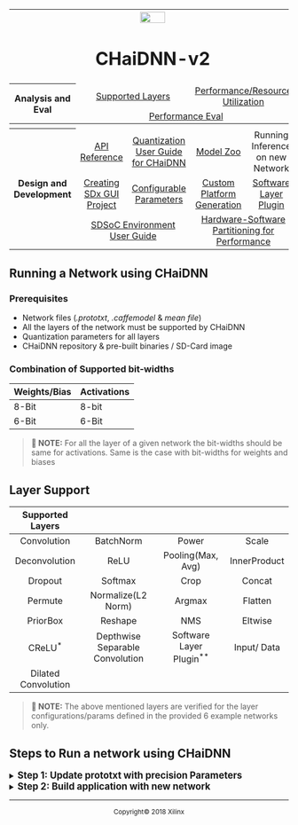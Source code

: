 <table style="width:100%">
<tr>
<th width="100%" colspan="6"><img src="https://www.xilinx.com/content/dam/xilinx/imgs/press/media-kits/corporate/xilinx-logo.png" width="30%"/><h1>CHaiDNN-v2</h2>
</th>
</tr>
  <tr>
    <th rowspan="6" width="17%">Analysis and Eval</th>
   </tr>
<tr>
	<td align="center" colspan="2"><a href="../docs/SUPPORTED_LAYERS.md">Supported Layers</a></td>
	<td align="center" colspan="2"><a href="../docs/PERFORMANCE_SNAPSHOT.md">Performance/Resource Utilization</a></td>
</tr>
  <tr></tr>
<tr>
	<td align="center" colspan="4"><a href="../docs/PERFORMANCE_EVAL.md">Performance Eval</a></td>	
</tr>
<tr></tr>
    <tr></tr>
  <tr><th colspan="6"></th></tr>

  <tr></tr>
  <tr>
     <th rowspan="7" width="17%">Design and Development</th>
   </tr>

<tr>
	<td  align="center"><a href="../docs/API.md">API Reference</a></td>
	<td  align="center"><a href="../docs/QUANTIZATION.md">Quantization User Guide for CHaiDNN</a></td>
	<td  align="center"><a href="../docs/MODELZOO.md">Model Zoo</a></td>
	<td  align="center">Running Inference on new Network</td>
</tr>
  <tr></tr>
<tr>
	<td  align="center"><a href="../docs/BUILD_USING_SDX_GUI.md">Creating SDx GUI Project</a></td>
	<td  align="center"><a href="../docs/CONFIGURABLE_PARAMS.md">Configurable Parameters</a></td>
	<td  align="center"><a href="../docs/CUSTOM_PLATFORM_GEN.md">Custom Platform Generation</a></td>
	<td  align="center"><a href="../docs/SOFTWARE_LAYER_PLUGIN.md">Software Layer Plugin</a></td>
</tr>
  <tr></tr>
<tr>
	<td  align="center" colspan="2"><a href="https://www.xilinx.com/support/documentation/sw_manuals/xilinx2017_4/ug1027-sdsoc-user-guide.pdf">SDSoC Environment User Guide</a></td>	
	<td align="center" colspan="2"><a href="../docs/HW_SW_PARTITIONING.md">Hardware-Software Partitioning for Performance</a></td>

</tr>  
</table>

## Running a Network using CHaiDNN

### Prerequisites
- Network files (*.prototxt*, *.caffemodel* & *mean file*)
- All the layers of the network must be supported by CHaiDNN
- Quantization parameters for all layers
- CHaiDNN repository & pre-built binaries / SD-Card image

### Combination of Supported bit-widths
 Weights/Bias  |  Activations
---------------|--------------
   8-Bit | 8-bit
   6-Bit | 6-Bit

>**:pushpin: NOTE:**  For all the layer of a given network the bit-widths should be same for activations. Same is the case with bit-widths for weights and biases

## **Layer Support**
Supported Layers||||
:--------------:|:---------------:|:---------------:|:---------------:|
Convolution     | BatchNorm       | Power           | Scale           |
Deconvolution   | ReLU            | Pooling(Max, Avg)         | InnerProduct    |
Dropout         | Softmax         | Crop            | Concat          |
Permute         | Normalize(L2 Norm)       | Argmax          | Flatten         |
PriorBox        | Reshape         | NMS             | Eltwise         |
CReLU<sup>*</sup> | Depthwise Separable Convolution | Software Layer Plugin<sup>**</sup>|Input/ Data|
Dilated Convolution||||         |

>**:pushpin: NOTE:**  The above mentioned layers are verified for the layer configurations/params defined in the provided 6 example networks only.

## **Steps to Run a network using CHaiDNN**

<details>
<summary><strong><big>Step 1: Update prototxt with precision Parameters</big> </strong></summary>

CHaiDNN works in fixed point domain for better performance. All the feature maps and trained parameters are converted from single precision to fixed point before the computation starts. The steps to obtain the updated deploy.prototxt with precision parameters are shared in the [Quantization user guide](../docs/QUANTIZATION.md)
</details>

<details>
<summary><strong><big>Step 2: Build application with new network</big></strong></summary>

To implement a network inference using CHaiDNN APIs, follow these steps.

##### 1. Create an Application with new Network
1. Create a cpp file. Say, `MyNet_ex.cpp`.
2. Include standard headers and opencv header files.

    ```c++
    #include <stdio.h>
    #include <string.h>
    #include <stdlib.h>

    #undef __ARM_NEON__
    #undef __ARM_NEON
    #include <opencv2/core/core.hpp>
    #include <opencv2/imgproc/imgproc.hpp>
    #include <opencv2/highgui/highgui.hpp>
    #define __ARM_NEON__
    #define __ARM_NEON

    #include <iostream>
    using namespace std;
    using namespace cv;
    ```

3. Include sds include.
    ```c++
    #include "sds_lib.h"
    ```
4. Include interface header which has CHaiDNN API prototypes
   ```c++
    #include "../api/xi.hpp"
    #include "../api/xi_readwrite_util.hpp"
    #include "../checkers/checkers.hpp"
   ```
5. Define start/end time Macros for performance measurement
    ```c++
    //# Performance check
    long long int clock_start, clock_end, frequency;
    #define TIME_STAMP_INIT  clock_start = sds_clock_counter();
    #define TIME_STAMP  { \
            clock_end = sds_clock_counter(); \
            frequency = sds_clock_frequency(); \
    }
    ```

6. Write `main()`.

   1. Create a structure to hold info about input/output layers
      ```c++
        io_layer_info io_layer_info_ptr;
      ```
   2. Define variables to hold network directory/file paths.
      ```c++
      char *dirpath    = "/mnt/models/MyNet"; /* Path to the network model directory */
	    char *prototxt   = "deploy.prototxt";       /* Prototxt file name residing in network model directory */
	    char *caffemodel = "MyNet.caffemodel";  /* caffemodel file name residing in network model directory */
      ```

   3.  Define variables to hold input image path.
       ```c++
       char *img_path  = "/mnt/models/MyNet/input/camel.jpg";
       ```

   4. The data initialization can now be done using the `xiInit()` API. This API parses the network and initializes the Job-queue with memory and store network params in buffers.
      ```c++
	    void *chai_handle = xiInit(dirpath, prototxt, caffemodel, &io_layer_info_ptr, numImg_to_process, is_first_layer, start_layer, end_layer);
      ```
   5. Read and pre-process input image. This includes resizing the input image and subtract the mean if the mean is pixel wise. Two example utility functions are provided to make preprocessing easier.
      ```c++
	    int status = inputNormalization(normalizeInput, resize_h, resize_w, img_path1, img_path2,
			inp_mode, mean_path, numImg_to_process, io_layer_info_ptr);
      ```
  6. Create input buffer
     ```c++
     int in_size = io_layer_info_ptr.inlayer_sizebytes;
     //# Create input/output Buffers
     vector<void *> input;
     void *ptr;
     for(int i = 0; i < io_layer_info_ptr.num_in_bufs; i++)
     {
         if(io_layer_info_ptr.inlayer_exectype.compare("hardware") == 0)
             ptr = sds_alloc_non_cacheable(in_size);
         else
             ptr = malloc(in_size);
         input.push_back(ptr);
     }
     ```
  7. Create output buffer
     ```c++
     int out_size = io_layer_info_ptr.outlayer_sizebytes;
     vector<void *> output;

     for(int i = 0; i < io_layer_info_ptr.num_out_bufs; i++)
     {
        if(io_layer_info_ptr.outlayer_exectype.compare("hardware") == 0)
            ptr = sds_alloc_non_cacheable(out_size);
        else
            ptr = malloc(out_size);
        output.push_back(ptr);
     }
     ```
 8. Pack the mean-subtracted input to input buffer
    ```c++
    xiInputRead(normalizeInput, input, numImg_to_process, io_layer_info_ptr);
    ```

 9. Call `xiExec` to run inference
    ```c++
        TIME_STAMP_INIT
        xiExec(chai_handle, input, output);
        TIME_STAMP
    ```
    >**:pushpin: NOTE:**  `TIME_STAMP_INIT` and `TIME_STAMP` stores the start and end cycles which can be used to check the performance of the network.

 10. Check the latency
     ```c++
     //# Total time for the API in Images/Second
     double tot_time = (((double)(clock_end-clock_start)/(double)frequency)*1000)*(double)XBATCH_SIZE;
     fprintf(stderr, "\n[PERFM] Performance : %lf Images/second\n", (double)(1000)/tot_time);
     fprintf(stderr, "\n\n");
     ```
 11. Unpack the output and write to output file (optional)
     ```c++
     int unpack_out_size = io_layer_info_ptr.outlayer_sizebytes;

     //# Create memory for unpack output data
     vector<void *> unpack_output;
     for(int batch_id = 0; batch_id < numImg_to_process; batch_id++)
     {
        void *ptr = malloc(unpack_out_size);
        unpack_output.push_back(ptr);
     }
     //# Loading required params for unpack function
     kernel_type_e out_kerType = io_layer_info_ptr.out_kerType;
     int out_layer_size = io_layer_info_ptr.out_size;
     //# unpacks the output data
     xiUnpackOutput(output, unpack_output, out_kerType, out_layer_size, numImg_to_process);
     //# Write the output data to txt file
     outputWrite(dirpath, img_path1, unpack_output, numImg_to_process, io_layer_info_ptr, 0);
     ```
 12. Release Memory
     ```c++
     xiRelease(chai_handle); //# Release before exiting application
     ```

##### 2. Compile Application using Makefile.

>**:pushpin: NOTE:**  Paths provided for libs/includes in below Makefile example might change based on where the Makefile is located. Use Relative/Absolute paths to libs/includes based on the directory structure. These instructions assumes that all the  libraries are already built and kept in `SD_Card` directory.  

 1. Set ARM compiler & SDx install path
    ```makefile
    ARM_CXX = aarch64-linux-gnu-g++

    # Provide Correct SDx Path
    SDx_BUILD_PATH = /proj/xbuilds/2017.4_released/installs/lin64/SDx/2017.4
    ```
2. Set include path
    ```makefile
    IDIRS = -I$(SDx_BUILD_PATH)/target/aarch64-linux/include
    ```
3. Set OpenCV and Protobuf paths
    ```makefile
    PB_ARM_DIR = ../../SD_Card/protobuf_arm64
    OPENCV_DIR = ../../SD_Card/opencv_arm64
    CBLAS_ARM_DIR = ../../SD_Card/cblas_arm64
    ```
4. Set required libraries
    ```makefile
    OPENCV_LIBS = -lopencv_core -llzma -ltiff -lpng16 -lz -ljpeg -lopencv_imgproc -lopencv_imgcodecs -ldl -lrt -lwebp
    LDIRS = -L../../SD_Card/lib
    LLIBS = -lprotobuf -lpthread -lxstack -lxlnxdnn -lparser_arm
    ```
5. Set compilation flags
    ```makefile
    CFLAGS_ARM = -std=c++11 -D__SDSOC=1 -Wno-write-strings
    .PHONY: all
    ```
6. Set compilation commands using above variables
    ```makefile
    MyNet.elf : ./MyNet_ex.cpp
    	$(ARM_CXX) $(CFLAGS_ARM) -L$(PB_ARM_DIR)/lib -I$(PB_ARM_DIR)/include -L$(OPENCV_DIR)/lib -I$(OPENCV_DIR)/include -L$(CBLAS_ARM_DIR)/lib -I(CBLAS_ARM_DIR)/include $(IDIRS) $(LDIRS) $(LLIBS) $(OPENCV_LIBS) $^ -o $@
    ```

7. Save Makefile and run make
    ```sh
    make MyNet.elf
    ```

This will generate an executable `MyNet.elf` to run the network inference.
</details>


<hr/>
<p align="center"><sup>Copyright&copy; 2018 Xilinx</sup></p>
